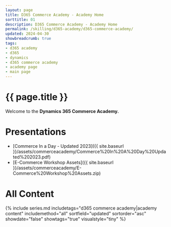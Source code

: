 ```yaml
---
layout: page
title: D365 Commerce Academy - Academy Home
sorttitle: 01
description: D365 Commerce Academy - Academy Home
permalink: /skilling/d365-academy/d365-commerce-academy/
updated: 2024-04-30
showbreadcrumb: true
tags:
- d365 academy
- d365
- dynamics
- d365 commerce academy
- academy page
- main page
---
```


# {{ page.title }}

Welcome to the **Dynamics 365 Commerce Academy.**

# Presentations

* [Commerce In a Day - Updated 2023]({{ site.baseurl }}/assets/commerceacademy/Commerce%20In%20A%20Day%20Updated%202023.pdf)
* [E-Commerce Workshop Assets]({{ site.baseurl }}/assets/commerceacademy/E-Commerce%20Workshop%20Assets.zip)

# All Content

{% include series.md 
    includetags="d365 commerce academy|academy content" 
    includemethod="all" 
    sortfield="updated" sortorder="asc" showdate="false" 
    showtags="true" visualstyle="tiny" 
%}